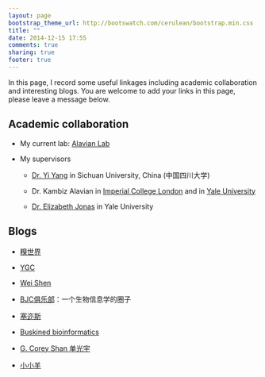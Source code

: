 ```yaml
---
layout: page
bootstrap_theme_url: http://bootswatch.com/cerulean/bootstrap.min.css
title: ""
date: 2014-12-15 17:55
comments: true
sharing: true
footer: true
---
```



In this page, I record some useful linkages including academic collaboration and interesting blogs. You are welcome to add your links in this page, please leave a message below. 

## Academic collaboration ##

* My current lab: [Alavian Lab](http://alavianlab.org/)

* My supervisors

    * [Dr. Yi Yang](http://life.scu.edu.cn/webContent.asp?id=965&type=shiziduiwu) in Sichuan University, China (中国四川大学) 

    * Dr. Kambiz Alavian in [Imperial College London](http://www.imperial.ac.uk/people/k.alavian) and in [Yale University](http://endocrinology.yale.edu/people/kambiz_alavian.profile)

    * [Dr. Elizabeth Jonas](http://bbs.yale.edu/people/elizabeth_jonas.profile) in Yale University


## Blogs ##

* [糗世界](http://blog.qiubio.com:8080/)

* [YGC](https://guangchuangyu.github.io/)

* [Wei Shen](http://blog.shenwei.me/)

* [BJC俱乐部](http://bio985.com/)：一个生物信息学的圈子

* [塞迩斯](http://www.cellyse.com/) 

* [Buskined bioinformatics](http://runsheng.github.io/)

* [G. Corey Shan 单光宇](https://shanguangyu.com/) 

* [小小羊](https://xiaofeiyangyang.github.io/)





